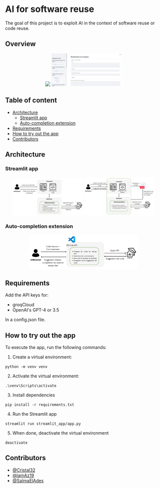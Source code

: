# AI for software reuse

The goal of this project is to exploit AI in the context of software reuse or code reuse.

## Overview

<p align="center">
    <img width="45%" src="assets/Ex_refactorisé.jpeg" />
    <img width="45%" src="assets/Repertoire intelligent.jpeg" />
</p>

## Table of content

- [Architecture](#architecture)
    - [Streamlit app](#streamlit-app)
    - [Auto-completion extension](#auto-completion-extension)
- [Requirements](#requirements)
- [How to try out the app](#how-to-try-out-the-app)
- [Contributors](#contributors)

## Architecture

### Streamlit app

<p align="center">
    <img width="45%" src="assets/archi_code_refactoring.png" />
    <img width="45%" src="assets/archi_snippet.png" />
</p>

### Auto-completion extension

<p align="center">
    <img width="70%" src="assets/archi_auto_completion.png" />
</p>

## Requirements

Add the API keys for:
- groqCloud
- OpenAI's GPT-4 or 3.5

In a config.json file.

## How to try out the app

To execute the app, run the following commands:

1. Create a virtual environment:
```
python -m venv venv
```
2. Activate the virtual environment:
```
.\venv\Scripts\activate
```

3. Install dependencies
```
pip install -r requirements.txt
```

4. Run the Streamlit app
```
streamlit run streamlit_app/app.py
```

5. When done, deactivate the virtual environment
```
deactivate
```

## Contributors
- [@Cristal32](https://github.com/Cristal32)
- [@lamAz19](https://github.com/lamAz19)
- [@SalmaElAdes](https://github.com/SalmaElAdes)
